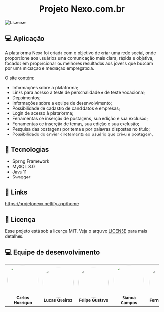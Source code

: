 <h1 align="center">
    <b>Projeto Nexo</b>.com.br
</h1>
  <img alt="License" src="https://img.shields.io/badge/license-MIT-brightgreen">
</p>

## 💻 Aplicação

A plataforma Nexo foi criada com o objetivo de criar uma rede social, onde proporcione aos usuários uma comunicação mais clara, rápida e objetiva, focados em proporcionar os melhores resultados aos jovens que buscam por uma iniciação e mediação empregáticia.

O site contém:

* Informações sobre a plataforma;
* Links para acesso a teste de personalidade e de teste vocacional;
* Depoimentos;
* Informações sobre a equipe de desenvolvimento;
* Possibilidade de cadastro de candidatos e empresas;
* Login de acesso à plataforma;
* Ferramentas de inserção de postagens, sua edição e sua exclusão;
* Ferramentas de inserção de temas, sua edição e sua exclusão;
* Pesquisa das postagens por tema e por palavras dispostas no título;
* Possibilidade de enviar diretamente ao usuário que criou a postagem;


## 🚀 Tecnologias

* Spring Framework
* MySQL 8.0
* Java 11
* Swagger

## 🔗 Links

https://projetonexo.netlify.app/home

## 📝 Licença

Esse projeto está sob a licença MIT. Veja o arquivo [LICENSE](LICENSE) para mais detalhes.

## 💻 Equipe de desenvolvimento

<table>
  <tr>
    <td align="center"><a href="https://github.com/ccarmo"><img style="border-radius: 50%;" src="https://i.ibb.co/YNJwy25/IMG-2427.jpg" width="100px;" alt=""/><br /><sub><b>Carlos Henrique</b></sub></a><br/></td>
    <td align="center"><a href="https://github.com/Goncroz"><img style="border-radius: 50%;" src="https://i.ibb.co/TT3BNQc/IMG-2702.jpg" width="100px;" alt=""/><br /><sub><b>Lucas Queiroz</b></sub></a><br /></td>
    <td align="center"><a href="https://github.com/Felipe0059"><img style="border-radius: 50%;" src="https://i.ibb.co/0hpMmGS/IMG-2505.jpg" width="100px;" alt=""/><br /><sub><b>Felipe Gustavo</b></sub></a><br /></td>
    <td align="center"><a href="https://github.com/byankaa"><img style="border-radius: 50%;" src="https://i.ibb.co/fnqzQHj/IMG-2549.jpg" width="100px;" alt=""/><br /><sub><b>Bianca Campos</b></sub></a><br /></td>
    <td align="center"><a href="https://github.com/Fernanda2207"><img style="border-radius: 50%;" src="https://i.ibb.co/SVgkk4b/IMG-2535.jpg" width="100px;" alt=""/><br /><sub><b>Fernanda Silva</b></sub></a><br /></td>
  </tr>
</table>
